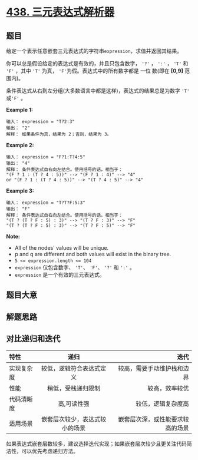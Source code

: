 # [438. 三元表达式解析器](https://leetcode-cn.com/problems/lowest-common-ancestor-of-a-binary-tree/)

## 题目
给定一个表示任意嵌套三元表达式的字符串`expression`，求值并返回其结果。

你可以总是假设给定的表达式是有效的，并且只包含数字， `'?'` ，  `':'` ，  `'T'` 和 `'F'` ，其中 `'T'` 为真， `'F'`为假。表达式中的所有数字都是 一位 数(即在 **[0,9]** 范围内)。

条件表达式从右到左分组(大多数语言中都是这样)，表达式的结果总是为数字 `'T'` 或`'F'` 。

**Example 1:**

    输入： expression = "T?2:3"
    输出： "2"
    解释： 如果条件为真，结果为 2；否则，结果为 3。

**Example 2:**

    输入： expression = "F?1:T?4:5"
    输出： "4"
    解释： 条件表达式自右向左结合。使用括号的话，相当于：
    "(F ? 1 : (T ? 4 : 5))" --> "(F ? 1 : 4)" --> "4"
    or "(F ? 1 : (T ? 4 : 5))" --> "(T ? 4 : 5)" --> "4"

**Example 3:**

    输入： expression = "T?T?F:5:3"
    输出： "F"
    解释： 条件表达式自右向左结合。使用括号的话，相当于：
    "(T ? (T ? F : 5) : 3)" --> "(T ? F : 3)" --> "F"
    "(T ? (T ? F : 5) : 3)" --> "(T ? F : 5)" --> "F"


**Note:**

- All of the nodes' values will be unique.
- p and q are different and both values will exist in the binary tree.
- `5 <= expression.length <= 104`
- `expression` 仅包含数字、 `'T'`、 `'F'`、 `'?'` 和 `':'` 。
- `expression` 是一个有效的三元表达式。

## 题目大意



## 解题思路




## 对比递归和迭代


| 特性   | 递归 |     迭代 |
| :----- | :--: | -------: |
| 实现复杂度|  较低，逻辑符合表达式定义  | 较高，需要手动维护栈和边界|
| 性能|  稍低，受栈递归限制| 较高，效率较优|
| 代码清晰度|  高,可读性强| 较低，逻辑复杂度高|
| 适用场景|  嵌套层次较少，表达式较小的场景| 嵌套层次深，或性能要求较高的场景|

如果表达式嵌套层数较多，建议选择迭代实现；如果嵌套层次较少且更关注代码简洁性，可以优先考虑递归方法。
